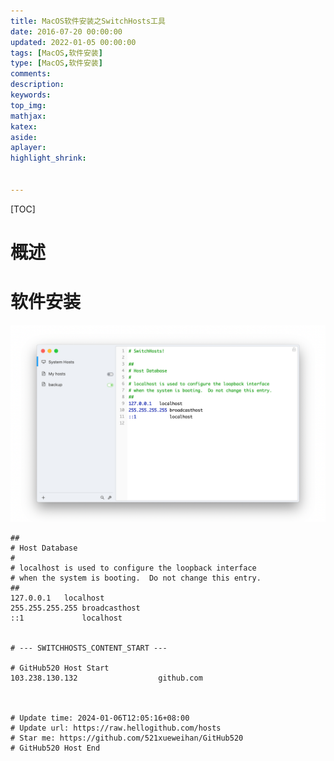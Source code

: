 ```yaml
---
title: MacOS软件安装之SwitchHosts工具
date: 2016-07-20 00:00:00
updated: 2022-01-05 00:00:00
tags: [MacOS,软件安装]
type: [MacOS,软件安装]
comments: 
description: 
keywords:
top_img:
mathjax:
katex:
aside:
aplayer:
highlight_shrink:


---
```


[TOC]

# 概述







# 软件安装



![截图](./images/21.MacOS%E8%BD%AF%E4%BB%B6%E5%AE%89%E8%A3%85%E4%B9%8BSwitchHosts%E5%B7%A5%E5%85%B7/20201219234520.png)





```shell
##
# Host Database
#
# localhost is used to configure the loopback interface
# when the system is booting.  Do not change this entry.
##
127.0.0.1	localhost
255.255.255.255	broadcasthost
::1             localhost


# --- SWITCHHOSTS_CONTENT_START ---

# GitHub520 Host Start
103.238.130.132                  github.com



# Update time: 2024-01-06T12:05:16+08:00
# Update url: https://raw.hellogithub.com/hosts
# Star me: https://github.com/521xueweihan/GitHub520
# GitHub520 Host End
```

